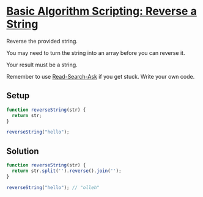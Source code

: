 # [Basic Algorithm Scripting: Reverse a String](https://learn.freecodecamp.org/javascript-algorithms-and-data-structures/basic-algorithm-scripting/reverse-a-string)

Reverse the provided string.

You may need to turn the string into an array before you can reverse it.

Your result must be a string.

Remember to use [Read-Search-Ask](http://forum.freecodecamp.org/t/how-to-get-help-when-you-are-stuck/19514) if you get stuck. Write your own code.

## Setup
```js
function reverseString(str) {
  return str;
}

reverseString("hello");
```

## Solution
```js
function reverseString(str) {
  return str.split('').reverse().join('');
}

reverseString("hello"); // "olleh"
```